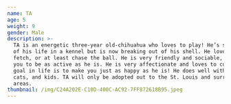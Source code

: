 ```yaml
---
name: TA
age: 5
weight: 9
gender: Male
description: >-
  TA is an energetic three-year old-chihuahua who loves to play! He’s spent most
  of his life in a kennel but is now breaking out of his shell. He loves to play
  fetch, or at least chase the ball. He is very friendly and sociable, and wants
  you to be as active as he is. He is very affectionate and loves to cuddle. His
  goal in life is to make you just as happy as he is! He does well with dogs,
  cats, and kids. TA will only be adopted out to the St. Louis and surrounding
  areas.
thumbnail: /img/C24A202E-C10D-400C-AC92-7FF872618B95.jpeg
---
```


